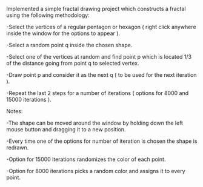 Implemented a simple fractal drawing project which constructs a fractal using the following methodology:

  -Select the vertices of a regular pentagon or hexagon ( right click anywhere inside the window for the options to appear ).
  
  -Select a random point q inside the chosen shape.
  
  -Select one of the vertices at random and find point p which is located 1/3 of the distance going from point q to selected vertex.
  
  -Draw point p and consider it as the next q ( to be used for the next iteration ).
  
  -Repeat the last 2 steps for a number of iterations ( options for 8000 and 15000 iterations ).
  

Notes: 

  -The shape can be moved around the window by holding down the left mouse button and dragging it to a new position.
  
  -Every time one of the options for number of iteration is chosen the shape is redrawn.
  
  -Option for 15000 iterations randomizes the color of each point.
  
  -Option for 8000 iterations picks a random color and assigns it to every point.
